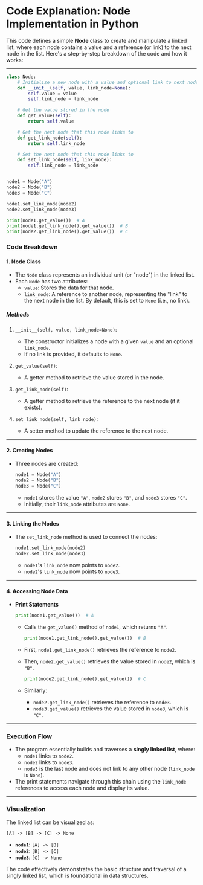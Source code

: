 # Code Explanation: Node Implementation in Python

This code defines a simple **Node** class to create and manipulate a linked list, where each node contains a value and a reference (or link) to the next node in the list. Here's a step-by-step breakdown of the code and how it works:

---

```python
class Node:
    # Initialize a new node with a value and optional link to next node
    def __init__(self, value, link_node=None):
        self.value = value
        self.link_node = link_node

    # Get the value stored in the node
    def get_value(self):
        return self.value

    # Get the next node that this node links to
    def get_link_node(self):
        return self.link_node

    # Set the next node that this node links to
    def set_link_node(self, link_node):
        self.link_node = link_node


node1 = Node("A")
node2 = Node("B")
node3 = Node("C")

node1.set_link_node(node2)
node2.set_link_node(node3)

print(node1.get_value())  # A
print(node1.get_link_node().get_value())  # B
print(node2.get_link_node().get_value())  # C
```

### **Code Breakdown**

#### 1. **Node Class**

-   The `Node` class represents an individual unit (or "node") in the linked list.
-   Each `Node` has two attributes:
    -   `value`: Stores the data for that node.
    -   `link_node`: A reference to another node, representing the "link" to the next node in the list. By default, this is set to `None` (i.e., no link).

##### **Methods**

1. `__init__(self, value, link_node=None)`:

    - The constructor initializes a node with a given `value` and an optional `link_node`.
    - If no link is provided, it defaults to `None`.

2. `get_value(self)`:

    - A getter method to retrieve the value stored in the node.

3. `get_link_node(self)`:

    - A getter method to retrieve the reference to the next node (if it exists).

4. `set_link_node(self, link_node)`:
    - A setter method to update the reference to the next node.

---

#### 2. **Creating Nodes**

-   Three nodes are created:

    ```python
    node1 = Node("A")
    node2 = Node("B")
    node3 = Node("C")
    ```

    -   `node1` stores the value `"A"`, `node2` stores `"B"`, and `node3` stores `"C"`.
    -   Initially, their `link_node` attributes are `None`.

---

#### 3. **Linking the Nodes**

-   The `set_link_node` method is used to connect the nodes:

    ```python
    node1.set_link_node(node2)
    node2.set_link_node(node3)
    ```

    -   `node1`'s `link_node` now points to `node2`.
    -   `node2`'s `link_node` now points to `node3`.

---

#### 4. **Accessing Node Data**

-   **Print Statements**

    ```python
    print(node1.get_value())  # A
    ```

    -   Calls the `get_value()` method of `node1`, which returns `"A"`.

        ```python
        print(node1.get_link_node().get_value())  # B
        ```

    -   First, `node1.get_link_node()` retrieves the reference to `node2`.
    -   Then, `node2.get_value()` retrieves the value stored in `node2`, which is `"B"`.

        ```python
        print(node2.get_link_node().get_value())  # C
        ```

    -   Similarly:
        -   `node2.get_link_node()` retrieves the reference to `node3`.
        -   `node3.get_value()` retrieves the value stored in `node3`, which is `"C"`.

---

### **Execution Flow**

-   The program essentially builds and traverses a **singly linked list**, where:
    -   `node1` links to `node2`.
    -   `node2` links to `node3`.
    -   `node3` is the last node and does not link to any other node (`link_node` is `None`).
-   The print statements navigate through this chain using the `link_node` references to access each node and display its value.

---

### **Visualization**

The linked list can be visualized as:

```
[A] -> [B] -> [C] -> None
```

-   **`node1`**: `[A] -> [B]`
-   **`node2`**: `[B] -> [C]`
-   **`node3`**: `[C] -> None`

The code effectively demonstrates the basic structure and traversal of a singly linked list, which is foundational in data structures.
